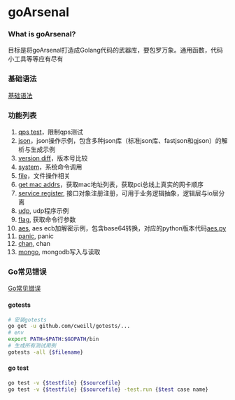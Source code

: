 # goArsenal

### What is goArsenal?
目标是将goArsenal打造成Golang代码的武器库，要包罗万象。通用函数，代码小工具等等应有尽有

### 基础语法
[基础语法](https://github.com/miaoyc666/rd-manual/tree/main/Golang)

### 功能列表
1. [qps test](./qps/qps.go)，限制qps测试
2. [json](./json/)，json操作示例，包含多种json库（标准json库、fastjson和gjson）的解析与生成示例
3. [version diff](./versionDiff/versionDiff.go)，版本号比较    
4. [system](./system/system.go)，系统命令调用
5. [file](./file/file.go)，文件操作相关
6. [get mac addrs](./network/network.go)，获取mac地址列表，获取pci总线上真实的网卡顺序
7. [service register](./serviceRegister/serviceRegister.go), 接口对象注册注册，可用于业务逻辑抽象，逻辑层与io层分离
8. [udp](./udp/udpClient.go), udp程序示例
9. [flag](./flag/flag.go), 获取命令行参数
10. [aes](./aes/aes.go), aes ecb加解密示例，包含base64转换，对应的python版本代码[aes.py](https://github.com/miaoyc666/pyArsenal/blob/master/aes.py)
11. [panic](./panic/main.go), panic 
12. [chan](./chan/chan.go), chan 
13. [mongo](./mongo/main.go), mongodb写入与读取 

### Go常见错误
[Go常见错误](https://github.com/miaoyc666/go-mistakes)

#### gotests
```bash
# 安装gotests
go get -u github.com/cweill/gotests/...
# env
export PATH=$PATH:$GOPATH/bin
# 生成所有测试用例
gotests -all {$filename}
```

#### go test
```bash
go test -v {$testfile} {$sourcefile}
go test -v {$testfile} {$sourcefile} -test.run {$test case name}
```
